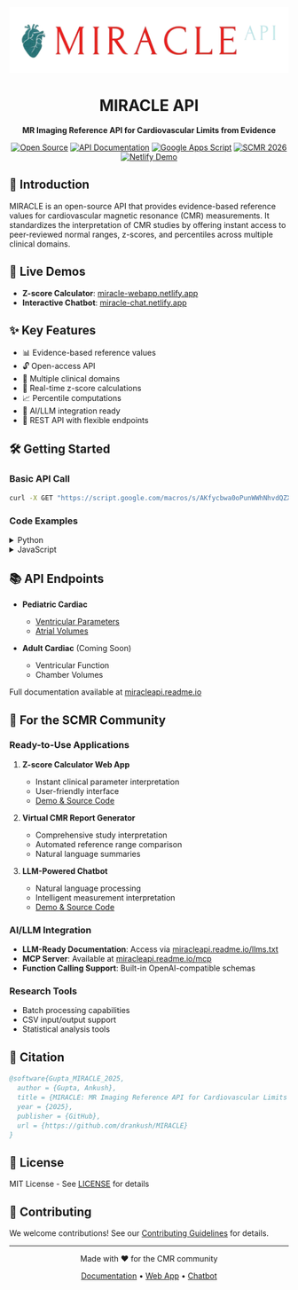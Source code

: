 <div align="center">
  <img src="/miracle_logo.png" alt="MIRACLE API Logo" width="600"/>
  <h1>MIRACLE API</h1>
  <p><strong>MR Imaging Reference API for Cardiovascular Limits from Evidence</strong></p>

  [![Open Source](https://img.shields.io/badge/Open-Source-green.svg)](https://github.com/drankush/MIRACLE)
  [![API Documentation](https://img.shields.io/badge/Docs-readme.io-blue.svg)](https://miracleapi.readme.io)
  [![Google Apps Script](https://img.shields.io/badge/Powered%20by-Google%20Apps%20Script-orange.svg)](https://developers.google.com/apps-script)
  [![SCMR 2026](https://img.shields.io/badge/SCMR-2026%20Submission-red.svg)](https://scmr.org)
  [![Netlify Demo](https://img.shields.io/badge/Demo-Netlify-00C7B7.svg)](https://miracle-chat.netlify.app)
</div>

## 🌟 Introduction

MIRACLE is an open-source API that provides evidence-based reference values for cardiovascular magnetic resonance (CMR) measurements. It standardizes the interpretation of CMR studies by offering instant access to peer-reviewed normal ranges, z-scores, and percentiles across multiple clinical domains.

## 🚀 Live Demos

- **Z-score Calculator**: [miracle-webapp.netlify.app](https://miracle-webapp.netlify.app)
- **Interactive Chatbot**: [miracle-chat.netlify.app](https://miracle-chat.netlify.app)

## ✨ Key Features

- 📊 Evidence-based reference values
- 🔓 Open-access API
- 🏥 Multiple clinical domains
- 🧮 Real-time z-score calculations
- 📈 Percentile computations
- 🤖 AI/LLM integration ready
- 📱 REST API with flexible endpoints

## 🛠️ Getting Started

### Basic API Call

```bash
curl -X GET "https://script.google.com/macros/s/AKfycbwa0oPunWWhNhvdQZXDj3Sd01f_onFN2DHOg-LpEfMVqQWuFxZov0ZgRhK9Oia94k7c/exec?domain=Pediatric_Ventricle&parameter=LVEDV&gender=Male&measured=62&ht_cm=110&wt_kg=22"
```

### Code Examples

<details>
<summary>Python</summary>

```python
import requests

url = "https://script.google.com/macros/s/..."
params = {
    "domain": "Pediatric_Ventricle",
    "parameter": "LVEDV",
    "gender": "Male",
    "measured": 62,
    "ht_cm": 110,
    "wt_kg": 22
}

response = requests.get(url, params=params)
data = response.json()
```
</details>

<details>
<summary>JavaScript</summary>

```javascript
fetch(`https://script.google.com/macros/s/...?domain=Pediatric_Ventricle&parameter=LVEDV&gender=Male&measured=62&ht_cm=110&wt_kg=22`)
  .then(response => response.json())
  .then(data => console.log(data));
```
</details>

## 📚 API Endpoints

- **Pediatric Cardiac**
  - [Ventricular Parameters](https://miracleapi.readme.io/reference/ventricular)
  - [Atrial Volumes](https://miracleapi.readme.io/reference/atrial)
  
- **Adult Cardiac** (Coming Soon)
  - Ventricular Function
  - Chamber Volumes

Full documentation available at [miracleapi.readme.io](https://miracleapi.readme.io)

## 🏥 For the SCMR Community

### Ready-to-Use Applications

1. **Z-score Calculator Web App**
   - Instant clinical parameter interpretation
   - User-friendly interface
   - [Demo & Source Code](https://github.com/drankush/MIRACLE-webapp)

2. **Virtual CMR Report Generator**
   - Comprehensive study interpretation
   - Automated reference range comparison
   - Natural language summaries

3. **LLM-Powered Chatbot**
   - Natural language processing
   - Intelligent measurement interpretation
   - [Demo & Source Code](https://github.com/drankush/MIRACLE-ChatBot)

### AI/LLM Integration

- **LLM-Ready Documentation**: Access via [miracleapi.readme.io/llms.txt](https://miracleapi.readme.io/llms.txt)
- **MCP Server**: Available at [miracleapi.readme.io/mcp](https://miracleapi.readme.io/mcp)
- **Function Calling Support**: Built-in OpenAI-compatible schemas

### Research Tools

- Batch processing capabilities
- CSV input/output support
- Statistical analysis tools

## 📖 Citation

```bibtex
@software{Gupta_MIRACLE_2025,
  author = {Gupta, Ankush},
  title = {MIRACLE: MR Imaging Reference API for Cardiovascular Limits from Evidence},
  year = {2025},
  publisher = {GitHub},
  url = {https://github.com/drankush/MIRACLE}
}
```

## 📄 License

MIT License - See [LICENSE](LICENSE) for details

## 🤝 Contributing

We welcome contributions! See our [Contributing Guidelines](CONTRIBUTING.md) for details.

---

<div align="center">
  <p>Made with ❤️ for the CMR community</p>
  <p>
    <a href="https://miracleapi.readme.io">Documentation</a> •
    <a href="https://github.com/drankush/MIRACLE-webapp">Web App</a> •
    <a href="https://github.com/drankush/MIRACLE-ChatBot">Chatbot</a>
  </p>
</div>
